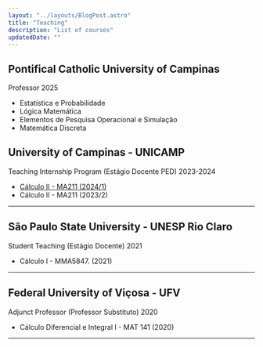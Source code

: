 ```yaml
---
layout: "../layouts/BlogPost.astro"
title: "Teaching"
description: "List of courses"
updatedDate: ""
---
```


## Pontifical Catholic University of Campinas
Professor 2025
- Estatística e Probabilidade
- Lógica Matemática
- Elementos de Pesquisa Operacional e Simulação
- Matemática Discreta

## University of Campinas - UNICAMP
Teaching Internship Program (Estágio Docente PED) 2023-2024
- [Cálculo II - MA211 (2024/1)](/ped) 
- Cálculo II - MA211 (2023/2)

___

## São Paulo State University - UNESP Rio Claro
Student Teaching (Estágio Docente) 2021
- Cálculo I - MMA5847. (2021)
___
## Federal University of Viçosa - UFV
Adjunct Professor (Professor Substituto) 2020
- Cálculo Diferencial e Integral I - MAT 141 (2020)
___
